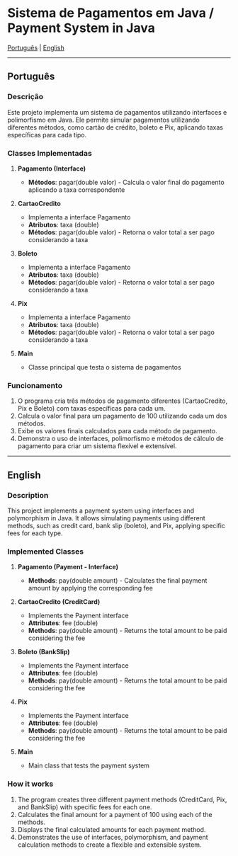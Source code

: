 # Sistema de Pagamentos em Java / Payment System in Java

[Português](#português) | [English](#english)

---

<a id="português"></a>
## Português

### Descrição
Este projeto implementa um sistema de pagamentos utilizando interfaces e polimorfismo em Java. Ele permite simular pagamentos utilizando diferentes métodos, como cartão de crédito, boleto e Pix, aplicando taxas específicas para cada tipo.

### Classes Implementadas
1. **Pagamento (Interface)**
   - **Métodos**: pagar(double valor) - Calcula o valor final do pagamento aplicando a taxa correspondente

2. **CartaoCredito**
   - Implementa a interface Pagamento
   - **Atributos**: taxa (double)
   - **Métodos**: pagar(double valor) - Retorna o valor total a ser pago considerando a taxa

3. **Boleto**
   - Implementa a interface Pagamento
   - **Atributos**: taxa (double)
   - **Métodos**: pagar(double valor) - Retorna o valor total a ser pago considerando a taxa

4. **Pix**
   - Implementa a interface Pagamento
   - **Atributos**: taxa (double)
   - **Métodos**: pagar(double valor) - Retorna o valor total a ser pago considerando a taxa

5. **Main**
   - Classe principal que testa o sistema de pagamentos

### Funcionamento
1. O programa cria três métodos de pagamento diferentes (CartaoCredito, Pix e Boleto) com taxas específicas para cada um.
2. Calcula o valor final para um pagamento de 100 utilizando cada um dos métodos.
3. Exibe os valores finais calculados para cada método de pagamento.
4. Demonstra o uso de interfaces, polimorfismo e métodos de cálculo de pagamento para criar um sistema flexível e extensível.

---

<a id="english"></a>
## English

### Description
This project implements a payment system using interfaces and polymorphism in Java. It allows simulating payments using different methods, such as credit card, bank slip (boleto), and Pix, applying specific fees for each type.

### Implemented Classes
1. **Pagamento (Payment - Interface)**
   - **Methods**: pay(double amount) - Calculates the final payment amount by applying the corresponding fee

2. **CartaoCredito (CreditCard)**
   - Implements the Payment interface
   - **Attributes**: fee (double)
   - **Methods**: pay(double amount) - Returns the total amount to be paid considering the fee

3. **Boleto (BankSlip)**
   - Implements the Payment interface
   - **Attributes**: fee (double)
   - **Methods**: pay(double amount) - Returns the total amount to be paid considering the fee

4. **Pix**
   - Implements the Payment interface
   - **Attributes**: fee (double)
   - **Methods**: pay(double amount) - Returns the total amount to be paid considering the fee

5. **Main**
   - Main class that tests the payment system

### How it works
1. The program creates three different payment methods (CreditCard, Pix, and BankSlip) with specific fees for each one.
2. Calculates the final amount for a payment of 100 using each of the methods.
3. Displays the final calculated amounts for each payment method.
4. Demonstrates the use of interfaces, polymorphism, and payment calculation methods to create a flexible and extensible system.
